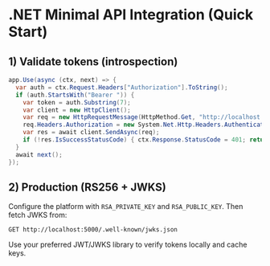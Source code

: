 # .NET Minimal API Integration (Quick Start)

## 1) Validate tokens (introspection)

```csharp
app.Use(async (ctx, next) => {
  var auth = ctx.Request.Headers["Authorization"].ToString();
  if (auth.StartsWith("Bearer ")) {
    var token = auth.Substring(7);
    var client = new HttpClient();
    var req = new HttpRequestMessage(HttpMethod.Get, "http://localhost:5000/api/v2/auth/verify");
    req.Headers.Authorization = new System.Net.Http.Headers.AuthenticationHeaderValue("Bearer", token);
    var res = await client.SendAsync(req);
    if (!res.IsSuccessStatusCode) { ctx.Response.StatusCode = 401; return; }
  }
  await next();
});
```

## 2) Production (RS256 + JWKS)

Configure the platform with `RSA_PRIVATE_KEY` and `RSA_PUBLIC_KEY`. Then fetch
JWKS from:

```
GET http://localhost:5000/.well-known/jwks.json
```

Use your preferred JWT/JWKS library to verify tokens locally and cache keys.
